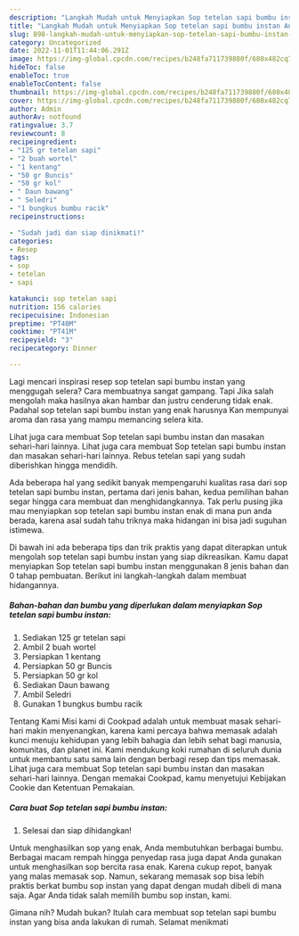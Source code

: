 ```yaml
---
description: "Langkah Mudah untuk Menyiapkan Sop tetelan sapi bumbu instan Anti Gagal"
title: "Langkah Mudah untuk Menyiapkan Sop tetelan sapi bumbu instan Anti Gagal"
slug: 898-langkah-mudah-untuk-menyiapkan-sop-tetelan-sapi-bumbu-instan-anti-gagal
category: Uncategorized
date: 2022-11-01T11:44:06.291Z
image: https://img-global.cpcdn.com/recipes/b248fa711739880f/680x482cq70/sop-tetelan-sapi-bumbu-instan-foto-resep-utama.jpg
hideToc: false
enableToc: true
enableTocContent: false
thumbnail: https://img-global.cpcdn.com/recipes/b248fa711739880f/680x482cq70/sop-tetelan-sapi-bumbu-instan-foto-resep-utama.jpg
cover: https://img-global.cpcdn.com/recipes/b248fa711739880f/680x482cq70/sop-tetelan-sapi-bumbu-instan-foto-resep-utama.jpg
author: Admin
authorAv: notfound
ratingvalue: 3.7
reviewcount: 8
recipeingredient:
- "125 gr tetelan sapi"
- "2 buah wortel"
- "1 kentang"
- "50 gr Buncis"
- "50 gr kol"
- " Daun bawang"
- " Seledri"
- "1 bungkus bumbu racik"
recipeinstructions:

- "Sudah jadi dan siap dinikmati!"
categories:
- Resep
tags:
- sop
- tetelan
- sapi

katakunci: sop tetelan sapi 
nutrition: 156 calories
recipecuisine: Indonesian
preptime: "PT40M"
cooktime: "PT41M"
recipeyield: "3"
recipecategory: Dinner

---
```



Lagi mencari inspirasi resep sop tetelan sapi bumbu instan yang menggugah selera? Cara membuatnya sangat gampang. Tapi Jika salah mengolah maka hasilnya akan hambar dan justru cenderung tidak enak. Padahal sop tetelan sapi bumbu instan yang enak harusnya Kan mempunyai aroma dan rasa yang mampu memancing selera kita.


Lihat juga cara membuat Sop tetelan sapi bumbu instan dan masakan sehari-hari lainnya. Lihat juga cara membuat Sop tetelan sapi bumbu instan dan masakan sehari-hari lainnya. Rebus tetelan sapi yang sudah diberishkan hingga mendidih.

Ada beberapa hal yang sedikit banyak mempengaruhi kualitas rasa dari sop tetelan sapi bumbu instan, pertama dari jenis bahan, kedua pemilihan bahan segar hingga cara membuat dan menghidangkannya. Tak perlu pusing jika mau menyiapkan sop tetelan sapi bumbu instan enak di mana pun anda berada, karena asal sudah tahu triknya maka hidangan ini bisa jadi suguhan istimewa.


Di bawah ini ada beberapa tips dan trik praktis yang dapat diterapkan untuk mengolah sop tetelan sapi bumbu instan yang siap dikreasikan. Kamu dapat menyiapkan Sop tetelan sapi bumbu instan menggunakan 8 jenis bahan dan 0 tahap pembuatan. Berikut ini langkah-langkah dalam membuat hidangannya.

<!--inarticleads1-->

##### Bahan-bahan dan bumbu yang diperlukan dalam menyiapkan Sop tetelan sapi bumbu instan:

1. Sediakan 125 gr tetelan sapi
1. Ambil 2 buah wortel
1. Persiapkan 1 kentang
1. Persiapkan 50 gr Buncis
1. Persiapkan 50 gr kol
1. Sediakan  Daun bawang
1. Ambil  Seledri
1. Gunakan 1 bungkus bumbu racik


Tentang Kami Misi kami di Cookpad adalah untuk membuat masak sehari-hari makin menyenangkan, karena kami percaya bahwa memasak adalah kunci menuju kehidupan yang lebih bahagia dan lebih sehat bagi manusia, komunitas, dan planet ini. Kami mendukung koki rumahan di seluruh dunia untuk membantu satu sama lain dengan berbagi resep dan tips memasak. Lihat juga cara membuat Sop tetelan sapi bumbu instan dan masakan sehari-hari lainnya. Dengan memakai Cookpad, kamu menyetujui Kebijakan Cookie dan Ketentuan Pemakaian. 

<!--inarticleads2-->

##### Cara buat Sop tetelan sapi bumbu instan:


1. Selesai dan siap dihidangkan!

Untuk menghasilkan sop yang enak, Anda membutuhkan berbagai bumbu. Berbagai macam rempah hingga penyedap rasa juga dapat Anda gunakan untuk menghasilkan sop bercita rasa enak. Karena cukup repot, banyak yang malas memasak sop. Namun, sekarang memasak sop bisa lebih praktis berkat bumbu sop instan yang dapat dengan mudah dibeli di mana saja. Agar Anda tidak salah memilih bumbu sop instan, kami. 

Gimana nih? Mudah bukan? Itulah cara membuat sop tetelan sapi bumbu instan yang bisa anda lakukan di rumah. Selamat menikmati
